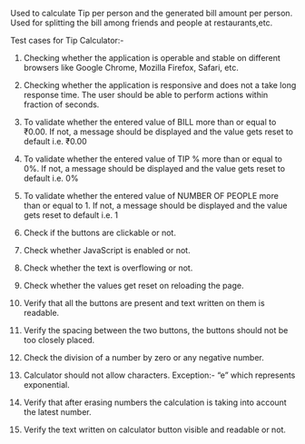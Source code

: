 Used to calculate Tip per person and the generated bill amount per person.
Used for splitting the bill among friends and people at restaurants,etc. 

Test cases for Tip Calculator:-

1) Checking whether the application is operable and stable on different browsers like Google Chrome, Mozilla Firefox, Safari, etc.

2) Checking whether the application is responsive and does not a take long response time. The user
should be able to perform actions within fraction of seconds.

3) To validate whether the entered value of BILL more than or equal to ₹0.00. If not, a message should be displayed and the value gets reset to default i.e. ₹0.00

4) To validate whether the entered value of TIP % more than or equal to 0%. If not, a message should be displayed and the value gets reset to default i.e. 0%

5) To validate whether the entered value of NUMBER OF PEOPLE more than or equal to 1. If not, a message should be displayed and the value gets reset to default i.e. 1

6) Check if the buttons are clickable or not.

7) Check whether JavaScript is enabled or not.

8) Check whether the text is overflowing or not.

9) Check whether the values get reset on reloading the page.

10) Verify that all the buttons are present and text written on them is readable.

11) Verify the spacing between the two buttons, the buttons should not be too closely placed.

12) Check the division of a number by zero or any negative number.

13) Calculator should not allow characters. Exception:- “e” which represents exponential.

14) Verify that after erasing numbers the calculation is taking into account the latest number.

15) Verify the text written on calculator button visible and readable or not.



